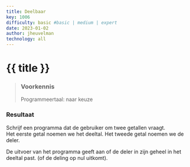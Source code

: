 ```yaml
---
title: Deelbaar
key: 1006
difficulty: basic #basic | medium | expert
date: 2023-01-02
author: jheuvelman
technology: all
---
```


# {{ title }}

> ### Voorkennis
> Programmeertaal: naar keuze

### Resultaat
Schrijf een programma dat de gebruiker om twee getallen vraagt.  
Het eerste getal noemen we het deeltal. Het tweede getal noemen we de deler.
  
De uitvoer van het programma geeft aan of de deler in zijn geheel in het deeltal past. (of de deling op nul uitkomt).
